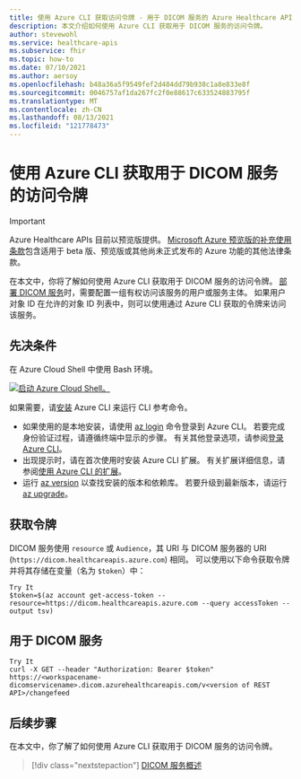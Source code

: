 ```yaml
---
title: 使用 Azure CLI 获取访问令牌 - 用于 DICOM 服务的 Azure Healthcare APIs
description: 本文介绍如何使用 Azure CLI 获取用于 DICOM 服务的访问令牌。
author: stevewohl
ms.service: healthcare-apis
ms.subservice: fhir
ms.topic: how-to
ms.date: 07/10/2021
ms.author: aersoy
ms.openlocfilehash: b48a36a5f9549fef2d484dd79b938c1a8e833e8f
ms.sourcegitcommit: 0046757af1da267fc2f0e88617c633524883795f
ms.translationtype: MT
ms.contentlocale: zh-CN
ms.lasthandoff: 08/13/2021
ms.locfileid: "121778473"
---
```

# <a name="get-access-token-for-the-dicom-service-using-azure-cli"></a>使用 Azure CLI 获取用于 DICOM 服务的访问令牌

> [!IMPORTANT]
> Azure Healthcare APIs 目前以预览版提供。 [Microsoft Azure 预览版的补充使用条款](https://azure.microsoft.com/support/legal/preview-supplemental-terms/)包含适用于 beta 版、预览版或其他尚未正式发布的 Azure 功能的其他法律条款。

在本文中，你将了解如何使用 Azure CLI 获取用于 DICOM 服务的访问令牌。 [部署 DICOM 服务](deploy-dicom-services-in-azure.md)时，需要配置一组有权访问该服务的用户或服务主体。 如果用户对象 ID 在允许的对象 ID 列表中，则可以使用通过 Azure CLI 获取的令牌来访问该服务。

## <a name="prerequisites"></a>先决条件

在 Azure Cloud Shell 中使用 Bash 环境。


[ ![启动 Azure Cloud Shell。](media/launch-cloud-shell.png) ](media/launch-cloud-shell.png#lightbox)

如果需要，请[安装](/cli/azure/install-azure-cli) Azure CLI 来运行 CLI 参考命令。

* 如果使用的是本地安装，请使用 [az login](/cli/azure/reference-index#az_login) 命令登录到 Azure CLI。 若要完成身份验证过程，请遵循终端中显示的步骤。 有关其他登录选项，请参阅[登录 Azure CLI](/cli/azure/authenticate-azure-cli)。
* 出现提示时，请在首次使用时安装 Azure CLI 扩展。 有关扩展详细信息，请参阅[使用 Azure CLI 的扩展](/cli/azure/azure-cli-extensions-overview)。
* 运行 [az version](/cli/azure/reference-index#az_version) 以查找安装的版本和依赖库。 若要升级到最新版本，请运行 [az upgrade](/cli/azure/reference-index#az_upgrade)。

## <a name="obtain-a-token"></a>获取令牌

DICOM 服务使用 `resource` 或 `Audience`，其 URI 与 DICOM 服务器的 URI (`https://dicom.healthcareapis.azure.com`) 相同。 可以使用以下命令获取令牌并将其存储在变量（名为 `$token`）中：


```Azure CLICopy
Try It
$token=$(az account get-access-token --resource=https://dicom.healthcareapis.azure.com --query accessToken --output tsv)
```

## <a name="use-with-the-dicom-service"></a>用于 DICOM 服务

```Azure CLICopy
Try It
curl -X GET --header "Authorization: Bearer $token"  https://<workspacename-dicomservicename>.dicom.azurehealthcareapis.com/v<version of REST API>/changefeed
```

## <a name="next-steps"></a>后续步骤

在本文中，你了解了如何使用 Azure CLI 获取用于 DICOM 服务的访问令牌。 

>[!div class="nextstepaction"]
>[DICOM 服务概述](dicom-services-overview.md)